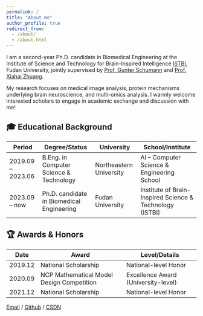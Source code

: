```yaml
---
permalink: /
title: "About me"
author_profile: true
redirect_from: 
  - /about/
  - /about.html
---
```


I am a second-year Ph.D. candidate in Biomedical Engineering at the Institute of Science and Technology for Brain-Inspired Intelligence [ISTBI](https://istbi.fudan.edu.cn), Fudan University, jointly supervised by [Prof. Gunter Schumann](https://istbi.fudan.edu.cn/info/1774/4598.htm) and [Prof. Xiahai Zhuang](https://zmiclab.github.io/zxh/). 

 My research focuses on medical image analysis, protein mechanisms underlying brain neuroscience, and multi-omics analysis. I warmly welcome interested scholars to engage in academic exchange and discussion with me!

## 🎓 Educational Background  

| Period        | Degree/Status                     | University              | School/Institute                                |
|---------------|-----------------------------------|-------------------------|------------------------------------------------|
| 2019.09 – 2023.06 | B.Eng. in Computer Science & Technology | Northeastern University | AI – Computer Science & Engineering School      |
| 2023.09 – now    | Ph.D. candidate in Biomedical Engineering | Fudan University        | Institute of Brain-Inspired Science & Technology (ISTBI) |


## 🏆 Awards & Honors  

| Date       | Award                                         | Level/Details                 |
|------------|-----------------------------------------------|-------------------------------|
| 2019.12    | National Scholarship                          | National-level Honor          |
| 2020.09    | NCP Mathematical Model Design Competition     | Excellence Award (University-level) |
| 2021.12    | National Scholarship                          | National-level Honor          |

[Email](mailto:yuzhuli23@m.fudan.edu.cn) / [Github](https://github.com/crystal-catherine) / [CSDN](https://blog.csdn.net/weixin_52137590?type=blog)

